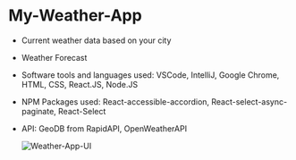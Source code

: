 # My-Weather-App
- Current weather data based on your city
- Weather Forecast
- Software tools and languages used: VSCode, IntelliJ, Google Chrome, HTML, CSS, React.JS, Node.JS 
- NPM Packages used: React-accessible-accordion, React-select-async-paginate, React-Select
- API: GeoDB from RapidAPI, OpenWeatherAPI

  

  ![Weather-App-UI](https://github.com/SabariDhanush26/My-Weather-App/assets/69103462/ee745626-909a-4df9-824d-e15c21426cbb)

